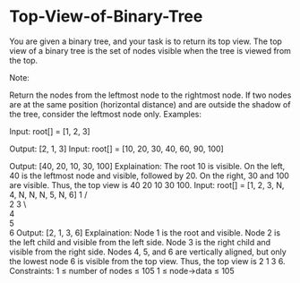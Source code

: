 # Top-View-of-Binary-Tree
You are given a binary tree, and your task is to return its top view. The top view of a binary tree is the set of nodes visible when the tree is viewed from the top.

Note: 

Return the nodes from the leftmost node to the rightmost node.
If two nodes are at the same position (horizontal distance) and are outside the shadow of the tree, consider the leftmost node only. 
Examples:

Input: root[] = [1, 2, 3] 
 
Output: [2, 1, 3]
Input: root[] = [10, 20, 30, 40, 60, 90, 100]
 
Output: [40, 20, 10, 30, 100]
Explaination: The root 10 is visible.
On the left, 40 is the leftmost node and visible, followed by 20.
On the right, 30 and 100 are visible. Thus, the top view is 40 20 10 30 100.
Input: root[] = [1, 2, 3, N, 4, N, N, N, 5, N, 6]
       1
     /   \
    2     3
     \   
      4
       \
        5
         \
          6
Output: [2, 1, 3, 6]
Explaination: Node 1 is the root and visible.
Node 2 is the left child and visible from the left side.
Node 3 is the right child and visible from the right side.
Nodes 4, 5, and 6 are vertically aligned, but only the lowest node 6 is visible from the top view. Thus, the top view is 2 1 3 6.
Constraints:
1 ≤ number of nodes ≤ 105
1 ≤ node->data ≤ 105
